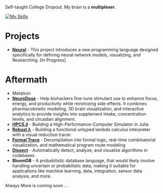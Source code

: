 Self-taught College Dropout. My brain is a **multiplexer**.

[![My Skills](https://skillicons.dev/icons?i=python,tensorflow,latex,markdown,pytorch,javascript&perline=10)](https://skillicons.dev)

# Projects

- **[Neural](https://github.com/Lemniscate-SHA-256/neural)** - This project introduces a new programming language designed specifically for defining neural network models, visualizing, and Researching. [In Progress]


# Aftermath
- Metatron
- **[NeuroDose](https://github.com/Lemniscate-SHA-256/NeuroDose)** - Help biohackers fine-tune stimulant use to enhance focus, energy, and productivity while minimizing side effects.  It combines pharmacokinetic modeling, 3D brain visualization, and interactive analytics to provide insights into supplement intake, concentration levels, and circadian alignment.
- **[HPCS.jl](https://github.com/Lemniscate-SHA-256/HPCS.jl)** - Building a High-Performance-Computer Simulator in Julia
- **[Robust λ](https://github.com/Lemniscate-SHA-256/Robust-Lambda)** - Building a functional untyped lambda calculus interpreter with a visual reduction tracer.
- **[Formal Trace](https://github.com/Lemniscate-SHA-256/Formal-Trace)** - Decompilation into formal logic, real-time combinatorial visualization, and mathematical program route modeling
- **[Dissect](https://github.com/Lemniscate-SHA-256/Dissect)** - Automatically detect, analyze, and visualize algorithms in codebases
- **BloomDB** - A probabilistic database language, that would likely involve handling uncertain or probabilistic data, making it suitable for applications like machine learning, data, integration, sensor data analysis, and more.




Always More is coming soon ...
